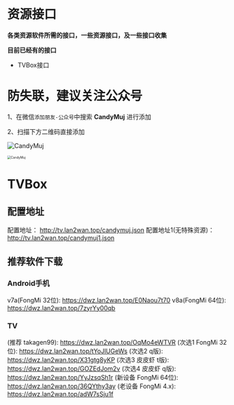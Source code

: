 # 资源接口
**各类资源软件所需的接口，一些资源接口，及一些接口收集** 

**目前已经有的接口**

* TVBox接口



# 防失联，建议关注公众号

1、在微信```添加朋友-公众号```中搜索   **CandyMuj** 进行添加

2、扫描下方二维码直接添加

![CandyMuj](https://s1.ax1x.com/2023/08/16/pPlVF3j.png)

<img src="https://s1.ax1x.com/2023/08/16/pPlVF3j.png" alt="CandyMuj" style="zoom: 50%;" />

# TVBox

## 配置地址
配置地址： http://tv.lan2wan.top/candymuj.json
配置地址1(无特殊资源)： http://tv.lan2wan.top/candymuj1.json

## 推荐软件下载

### Android手机

v7a(FongMi 32位): https://dwz.lan2wan.top/E0Naou7t70
v8a(FongMi 64位): https://dwz.lan2wan.top/7zyrYy00qb

### TV

(推荐 takagen99): https://dwz.lan2wan.top/OqMo4eWTVR
(次选1 FongMi 32位): https://dwz.lan2wan.top/tYoJlUGeWs
(次选2 q版): https://dwz.lan2wan.top/X31gtg8yKP
(次选3 皮皮虾 t版): https://dwz.lan2wan.top/GOZEdJom2v
(次选4 皮皮虾 q版): https://dwz.lan2wan.top/YyJzsqSh1r
(新设备 FongMi 64位): https://dwz.lan2wan.top/36QYthy3ay
(老设备 FongMi 4.x): https://dwz.lan2wan.top/adW7sSju1f
